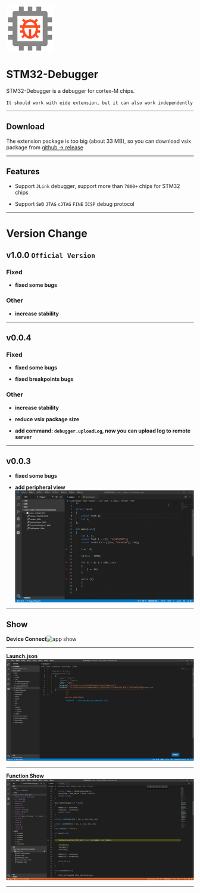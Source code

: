 ![app icon](./res/icons/icon.png)

# STM32-Debugger

STM32-Debugger is a debugger for cortex-M chips.

`It should work with eide extension, but it can also work independently`

***

## Download

The extension package is too big (about 33 MB), so you can download vsix package from [github -> release](https://github.com/github0null/stm32-debugger/releases)

***

## Features

* Support `JLink` debugger, support more than `7000+` chips for STM32 chips

* Support `SWD` `JTAG` `cJTAG` `FINE` `ICSP` debug protocol

***

# Version Change

## v1.0.0 `Official Version`

### Fixed

- **fixed some bugs**

### Other

- **increase stability**

****

## v0.0.4

### Fixed

- **fixed some bugs**

- **fixed breakpoints bugs**

### Other

- **increase stability**

- **reduce vsix package size**

- **add command: `debugger.uploadLog`, now you can upload log to remote server**

***

## v0.0.3

- **fixed some bugs**

- **add peripheral view** 
![debug_show](./res/icons/debug_view.gif)

***

## Show

**Device Connect**![app show](./res/icons/device.png)

***

**Launch.json**![launch.json](./res/icons/launchView.png)

***

**Function Show**![app show](./res/icons/app_show.png)

***